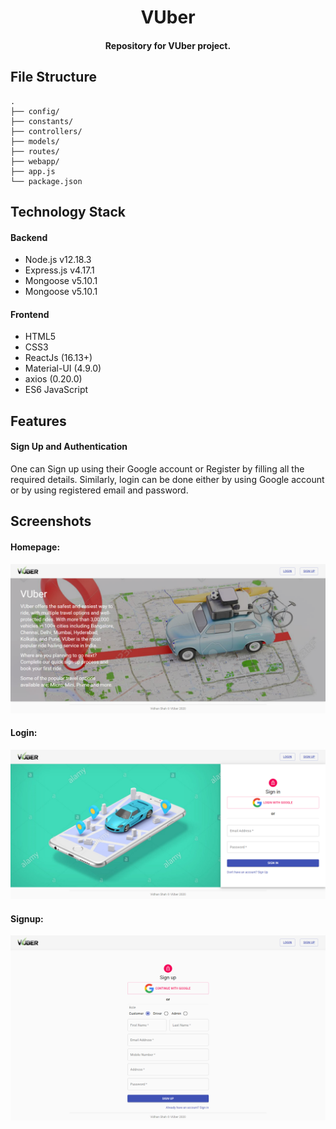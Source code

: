 <h1 align="center">VUber</h1>

<h4 align='center'> Repository for VUber project.</h4>

## File Structure

```
.
├── config/               
├── constants/            
├── controllers/        
├── models/               
├── routes/                 
├── webapp/                 
├── app.js                 
└── package.json
```

## Technology Stack

#### Backend

- Node.js v12.18.3
- Express.js v4.17.1
- Mongoose v5.10.1
- Mongoose v5.10.1

#### Frontend

- HTML5
- CSS3
- ReactJs                 (16.13+)
- Material-UI             (4.9.0)
- axios                   (0.20.0)
- ES6 JavaScript


## Features

#### Sign Up and Authentication

One can Sign up using their Google account or Register by filling all the required details.
Similarly, login can be done either by using Google account or by using registered email and password.


## Screenshots

#### Homepage:

![Homepage](/screenshots/home.png)


#### Login:

![Login](/screenshots/login.png)


#### Signup:

![Signup](/screenshots/signup.png)
